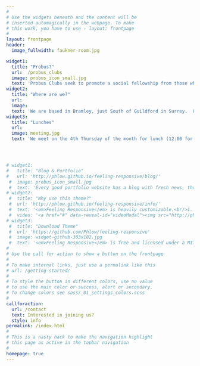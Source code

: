 ```yaml
---
#
# Use the widgets beneath and the content will be
# inserted automagically in the webpage. To make
# this work, you have to use › layout: frontpage
#
layout: frontpage
header:
  image_fullwidth: faukner-room.jpg

widget1:
  title: "Probus?"
  url:  /probus_clubs
  image: probus_icon_small.jpg
  text: 'Probus Clubs seek to promote a social fellowship from those who are semi or fully retired from business or professional careers.'
widget2:
  title: "Where are we?"
  url: 
  image: 
  text: 'We are based in Bramley, just South of Guildford in Surrey.  Our membership is predominantly from Bramley, Wonersh, Shamley Green, Shalford, and Grafham; although some members come from much further afield.  '
widget3:
  title: "Lunches"
  url: 
  image: meeting.jpg
  text: 'We meet on the 4th Thursday of the month for lunch (12:00 for 12:30) at <a href="https://www.bramleygolfclub.co.uk/">Bramley Golf Club</a>.   In the winter months the lunch is followed by a speaker.<br><br>Some lunches (e.g. summer BBQ and Christmas) are deemed to be special in that members are actively encouraged to invite a partner and/or guest'




# widget1:
#   title: "Blog & Portfolio"
#   url: 'http://phlow.github.io/feeling-responsive/blog/'
 #  image: probus_icon_small.jpg
 #  text: 'Every good portfolio website has a blog with fresh news, thoughts and develop&shy;ments of your activities. <em>Feeling Responsive</em> offers you a fully functional blog with an archive page to give readers a quick overview of all your posts.'
# widget2:
 #  title: "Why use this theme?"
 #  url: 'http://phlow.github.io/feeling-responsive/info/'
 #  text: '<em>Feeling Responsive</em> is heavily customizable.<br/>1. Language-Support :)<br/>2. Optimized for speed and it&#39;s responsive.<br/>3. Built on <a href="http://foundation.zurb.com/">Foundation Framework</a>.<br/>4. Seven different  #Headers.<br/>5. Customizable navigation, footer,...'
 #  video: '<a href="#" data-reveal-id="videoModal"><img src="http://phlow.github.io/feeling-responsive/images/start-video-feeling-responsive-302x182.jpg" width="302" height="182" alt=""/></a>'
# widget3:
 #  title: "Download Theme"
 #  url: 'https://github.com/Phlow/feeling-responsive'
 #  image: widget-github-303x182.jpg
 #  text: '<em>Feeling Responsive</em> is free and licensed under a MIT License. Make it your own and start building. The code is well-documented and explains you how it works.'
#
# Use the call for action to show a button on the frontpage
#
# To make internal links, just use a permalink like this
# url: /getting-started/
#
# To style the button in different colors, use no value
# to use the main color or success, alert or secondary.
# To change colors see sass/_01_settings_colors.scss
#
callforaction:  
  url: /contact
  text: Interested in joining us?
  style: info
permalink: /index.html
#
# This is a nasty hack to make the navigation highlight
# this page as active in the topbar navigation
#
homepage: true
---
```

<!--
<div id="videoModal" class="reveal-modal large" data-reveal="">
  <div class="flex-video widescreen vimeo" style="display: block;">
    <iframe width="1280" height="720" src="https://www.youtube.com/embed/3b5zCFSmVvU" frameborder="0" allowfullscreen></iframe>
  </div>
  <a class="close-reveal-modal">&#215;</a>
</div>
-->
